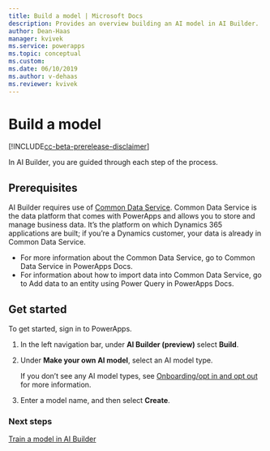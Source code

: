 ```yaml
---
title: Build a model | Microsoft Docs
description: Provides an overview building an AI model in AI Builder.
author: Dean-Haas
manager: kvivek
ms.service: powerapps
ms.topic: conceptual
ms.custom: 
ms.date: 06/10/2019
ms.author: v-dehaas
ms.reviewer: kvivek
---
```


# Build a model

[!INCLUDE[cc-beta-prerelease-disclaimer](./includes/cc-beta-prerelease-disclaimer.md)]

In AI Builder, you are guided through each step of the process.

## Prerequisites
AI Builder requires use of [Common Data Service](https://docs.microsoft.com/en-us/powerapps/maker/common-data-service/data-platform-intro). Common Data Service is the data platform that comes with PowerApps and allows you to store and manage business data. It’s the platform on which Dynamics 365 applications are built; if you’re a Dynamics customer, your data is already in Common Data Service. 

- For more information about the Common Data Service, go to Common Data Service in PowerApps Docs.
- For information about how to import data into Common Data Service, go to  Add data to an entity using Power Query in PowerApps Docs.

## Get started
To get started, sign in to PowerApps. 
1.	In the left navigation bar, under **AI Builder (preview)** select **Build**.
2.	Under **Make your own AI model**, select an AI model type.

    If you don’t see any AI model types, see [Onboarding/opt in and opt out](administration) for more information.
3.	Enter a model name, and then select **Create**.

### Next steps
[Train a model in AI Builder](train-model-ai-builder) 

